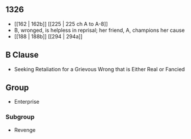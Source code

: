 ## 1326
- [[162 | 162b]] [[225 | 225 ch A to A-8]] 
- B, wronged, is helpless in reprisal; her friend, A, champions her cause
- [[188 | 188b]] [[294 | 294a]] 

## B Clause
- Seeking Retaliation for a Grievous Wrong that is Either Real or Fancied

## Group
- Enterprise

### Subgroup
- Revenge

